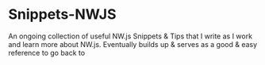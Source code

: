 # Snippets-NWJS

An ongoing collection of useful NW.js Snippets & Tips that I write as I work and learn more about NW.js. Eventually builds up & serves as a good & easy reference to go back to